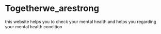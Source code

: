 # Togetherwe_arestrong
this website helps you to check your mental health  and helps you regarding your mental health condition
